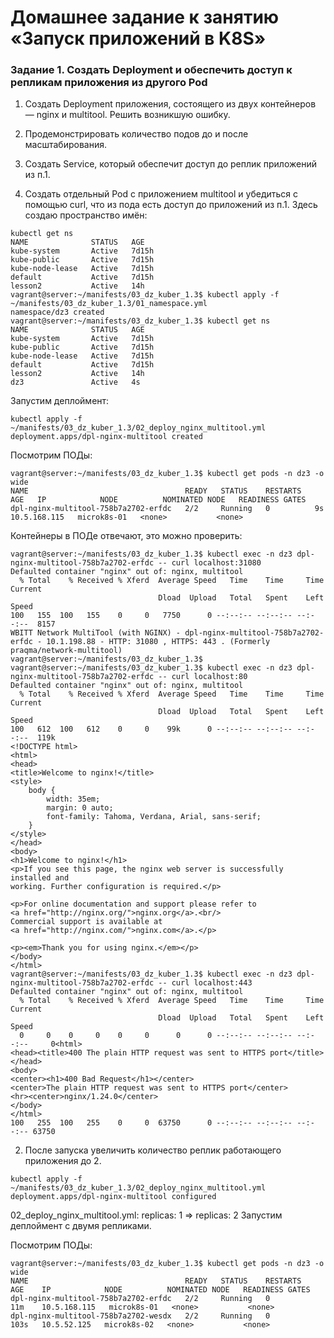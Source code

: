 # Домашнее задание к занятию «Запуск приложений в K8S»
### Задание 1. Создать Deployment и обеспечить доступ к репликам приложения из другого Pod
1) Создать Deployment приложения, состоящего из двух контейнеров — nginx и multitool. Решить возникшую ошибку.



3) Продемонстрировать количество подов до и после масштабирования.

4) Создать Service, который обеспечит доступ до реплик приложений из п.1.

5) Создать отдельный Pod с приложением multitool и убедиться с помощью curl, что из пода есть доступ до приложений из п.1.
Здесь создаю пространство имён:
```
kubectl get ns
NAME              STATUS   AGE
kube-system       Active   7d15h
kube-public       Active   7d15h
kube-node-lease   Active   7d15h
default           Active   7d15h
lesson2           Active   14h
vagrant@server:~/manifests/03_dz_kuber_1.3$ kubectl apply -f ~/manifests/03_dz_kuber_1.3/01_namespace.yml
namespace/dz3 created
vagrant@server:~/manifests/03_dz_kuber_1.3$ kubectl get ns
NAME              STATUS   AGE
kube-system       Active   7d15h
kube-public       Active   7d15h
kube-node-lease   Active   7d15h
default           Active   7d15h
lesson2           Active   14h
dz3               Active   4s
```
Запустим деплоймент:
```
kubectl apply -f ~/manifests/03_dz_kuber_1.3/02_deploy_nginx_multitool.yml
deployment.apps/dpl-nginx-multitool created
```
Посмотрим ПОДы:
```
vagrant@server:~/manifests/03_dz_kuber_1.3$ kubectl get pods -n dz3 -o wide
NAME                                   READY   STATUS    RESTARTS   AGE   IP            NODE          NOMINATED NODE   READINESS GATES
dpl-nginx-multitool-758b7a2702-erfdc   2/2     Running   0          9s    10.5.168.115   microk8s-01   <none>           <none>
```
Контейнеры в ПОДе отвечают, это можно проверить:
```
vagrant@server:~/manifests/03_dz_kuber_1.3$ kubectl exec -n dz3 dpl-nginx-multitool-758b7a2702-erfdc -- curl localhost:31080
Defaulted container "nginx" out of: nginx, multitool
  % Total    % Received % Xferd  Average Speed   Time    Time     Time  Current
                                 Dload  Upload   Total   Spent    Left  Speed
100   155  100   155    0     0   7750      0 --:--:-- --:--:-- --:--:--  8157
WBITT Network MultiTool (with NGINX) - dpl-nginx-multitool-758b7a2702-erfdc - 10.1.198.88 - HTTP: 31080 , HTTPS: 443 . (Formerly praqma/network-multitool)
vagrant@server:~/manifests/03_dz_kuber_1.3$
vagrant@server:~/manifests/03_dz_kuber_1.3$ kubectl exec -n dz3 dpl-nginx-multitool-758b7a2702-erfdc -- curl localhost:80
Defaulted container "nginx" out of: nginx, multitool
  % Total    % Received % Xferd  Average Speed   Time    Time     Time  Current
                                 Dload  Upload   Total   Spent    Left  Speed
100   612  100   612    0     0    99k      0 --:--:-- --:--:-- --:--:--  119k
<!DOCTYPE html>
<html>
<head>
<title>Welcome to nginx!</title>
<style>
    body {
        width: 35em;
        margin: 0 auto;
        font-family: Tahoma, Verdana, Arial, sans-serif;
    }
</style>
</head>
<body>
<h1>Welcome to nginx!</h1>
<p>If you see this page, the nginx web server is successfully installed and
working. Further configuration is required.</p>

<p>For online documentation and support please refer to
<a href="http://nginx.org/">nginx.org</a>.<br/>
Commercial support is available at
<a href="http://nginx.com/">nginx.com</a>.</p>

<p><em>Thank you for using nginx.</em></p>
</body>
</html>
vagrant@server:~/manifests/03_dz_kuber_1.3$ kubectl exec -n dz3 dpl-nginx-multitool-758b7a2702-erfdc -- curl localhost:443
Defaulted container "nginx" out of: nginx, multitool
  % Total    % Received % Xferd  Average Speed   Time    Time     Time  Current
                                 Dload  Upload   Total   Spent    Left  Speed
  0     0    0     0    0     0      0      0 --:--:-- --:--:-- --:--:--     0<html>
<head><title>400 The plain HTTP request was sent to HTTPS port</title></head>
<body>
<center><h1>400 Bad Request</h1></center>
<center>The plain HTTP request was sent to HTTPS port</center>
<hr><center>nginx/1.24.0</center>
</body>
</html>
100   255  100   255    0     0  63750      0 --:--:-- --:--:-- --:--:-- 63750
```
2) После запуска увеличить количество реплик работающего приложения до 2.
```
kubectl apply -f ~/manifests/03_dz_kuber_1.3/02_deploy_nginx_multitool.yml
deployment.apps/dpl-nginx-multitool configured
```
02_deploy_nginx_multitool.yml: replicas: 1 => replicas: 2 Запустим деплоймент с двумя репликами.

Посмотрим ПОДы:
```
vagrant@server:~/manifests/03_dz_kuber_1.3$ kubectl get pods -n dz3 -o wide
NAME                                   READY   STATUS    RESTARTS   AGE    IP            NODE          NOMINATED NODE   READINESS GATES
dpl-nginx-multitool-758b7a2702-erfdc   2/2     Running   0          11m    10.5.168.115   microk8s-01   <none>           <none>
dpl-nginx-multitool-758b7a2702-wesdx   2/2     Running   0          103s   10.5.52.125   microk8s-02   <none>           <none>
```


